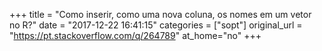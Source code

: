 +++
title = "Como inserir, como uma nova coluna, os nomes em um vetor no R?"
date = "2017-12-22 16:41:15"
categories = ["sopt"]
original_url = "https://pt.stackoverflow.com/q/264789"
at_home="no"
+++

